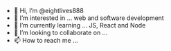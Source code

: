 - 👋 Hi, I’m @eightlives888
- 👀 I’m interested in ... web and software development
- 🌱 I’m currently learning ... JS, React and Node
- 💞️ I’m looking to collaborate on ...
- 📫 How to reach me ...

<!---
eightlives888/eightlives888 is a ✨ special ✨ repository because its `README.md` (this file) appears on your GitHub profile.
You can click the Preview link to take a look at your changes.
--->
